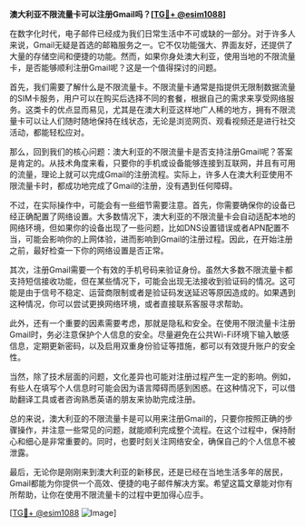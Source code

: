 **澳大利亚不限流量卡可以注册Gmail吗？[[TG💪+ @esim1088](https://t.me/s/esim1088)]**

在数字化时代，电子邮件已经成为我们日常生活中不可或缺的一部分。对于许多人来说，Gmail无疑是首选的邮箱服务之一。它不仅功能强大、界面友好，还提供了大量的存储空间和便捷的功能。然而，如果你身处澳大利亚，使用当地的不限流量卡，是否能够顺利注册Gmail呢？这是一个值得探讨的问题。

首先，我们需要了解什么是不限流量卡。不限流量卡通常是指提供无限制数据流量的SIM卡服务，用户可以在购买后选择不同的套餐，根据自己的需求来享受网络服务。这类卡的优点显而易见，尤其是在澳大利亚这样地广人稀的地方，拥有不限流量卡可以让人们随时随地保持在线状态，无论是浏览网页、观看视频还是进行社交活动，都能轻松应对。

那么，回到我们的核心问题：澳大利亚的不限流量卡是否支持注册Gmail呢？答案是肯定的。从技术角度来看，只要你的手机或设备能够连接到互联网，并且有可用的流量，理论上就可以完成Gmail的注册流程。实际上，许多人在澳大利亚使用不限流量卡时，都成功地完成了Gmail的注册，没有遇到任何障碍。

不过，在实际操作中，可能会有一些细节需要注意。首先，你需要确保你的设备已经正确配置了网络设置。大多数情况下，澳大利亚的不限流量卡会自动适配本地的网络环境，但如果你的设备出现了一些问题，比如DNS设置错误或者APN配置不当，可能会影响你的上网体验，进而影响到Gmail的注册过程。因此，在开始注册之前，最好检查一下你的网络设置是否正常。

其次，注册Gmail需要一个有效的手机号码来验证身份。虽然大多数不限流量卡都支持短信接收功能，但在某些情况下，可能会出现无法接收到验证码的情况。这可能是由于信号不稳定、运营商限制或者是验证码发送延迟等原因造成的。如果遇到这种情况，你可以尝试更换网络环境，或者直接联系客服寻求帮助。

此外，还有一个重要的因素需要考虑，那就是隐私和安全。在使用不限流量卡注册Gmail时，务必注意保护个人信息的安全。尽量避免在公共Wi-Fi环境下输入敏感信息，定期更新密码，以及启用双重身份验证等措施，都可以有效提升账户的安全性。

当然，除了技术层面的问题，文化差异也可能对注册过程产生一定的影响。例如，有些人在填写个人信息时可能会因为语言障碍而感到困惑。在这种情况下，可以借助翻译工具或者咨询熟悉英语的朋友来协助完成注册。

总的来说，澳大利亚的不限流量卡是可以用来注册Gmail的，只要你按照正确的步骤操作，并注意一些常见的问题，就能顺利完成整个流程。在这个过程中，保持耐心和细心是非常重要的。同时，也要时刻关注网络安全，确保自己的个人信息不被泄露。

最后，无论你是刚刚来到澳大利亚的新移民，还是已经在当地生活多年的居民，Gmail都能为你提供一个高效、便捷的电子邮件解决方案。希望这篇文章能对你有所帮助，让你在使用不限流量卡的过程中更加得心应手。

[[TG💪+ @esim1088](https://t.me/s/esim1088) ![Image](https://i.postimg.cc/4NQfJmqS/Snipaste-2025-05-13-00-14-12.png)]